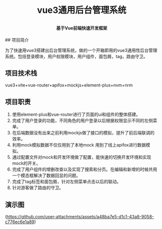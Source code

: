 <h1 align="center" style="margin: 30px 0 30px; font-weight: bold;">vue3通用后台管理系统</h1>
<h4 align="center">基于Vue前端快速开发框架</h4>
## 项目简介

为了快速用vue3搭建出后台管理系统，做的一个开箱即用的vue3通用性后台管理系统。包括登录模块，用户权限模块，用户组件，面包屑，tag，路由守卫。

## 项目技术栈
vue3+vite+vue-router+apifox+mockjs+element-plus+nvm+nrm

## 项目职责
1.  使用element-plus和vue-router进行了页面的ui和组件的整体搭建。
2.  完成了用户登录的功能，不同角色的用户登录以后根据权限显示不同的左侧菜单。
3.  在后端数据没有出来之前利用mockjs做了接口的模拟，提升了前后端联调的效率。
4.  利用mock模拟数据不仅仅用到了本地mock 用到了线上apifox进行数据模拟。
5.  通过配置文件对mock和开发环境做了配置，能快速的切换开发环境和实现mock的开关。
6.  完成了用户组件的增删改查以及实现了搜索和分页。在编辑和新增的时候共用一个模态框解决了数据回显的问题。
7.  完成了tag标签和面包屑，针对左侧菜单点击以后的联动。
8.  针对游客做了路由的守卫。

## 演示图
(https://github.com/user-attachments/assets/a48ba7e5-d1c1-43a8-9058-c776ec6e1a89)




